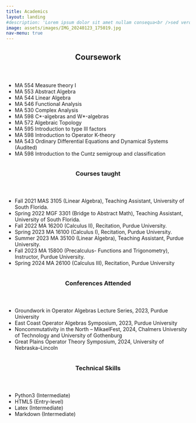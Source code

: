 ```yaml
---
title: Academics
layout: landing
#description: 'Lorem ipsum dolor sit amet nullam consequa<br />sed veroeros. tempus adipiscing nulla.'
image: assets/images/IMG_20240123_175019.jpg
nav-menu: true
---
```


<!-- Main -->
<div id="main">

<!-- One -->
<section id="one">
	<div class="inner">
		<header class="major">
			<h2>Coursework</h2>
		</header>
		<ul>
 		 <li>MA 554 Measure theory I</li>
 		 <li>MA 553 Abstract Algebra</li>
		 <li>MA 544 Linear Algebra</li>
  		 <li>MA 546 Functional Analysis</li>
		 <li>MA 530 Complex Analysis</li>
  		 <li>MA 598 C*-algebras and W*-algebras</li>
		 <li>MA 572 Algebraic Topology</li>
  		 <li>MA 595 Introduction to type III factors</li>
		 <li>MA 598 Introduction to Operator K-theory</li>
		 <li>MA 543 Ordinary Differential Equations and Dynamical Systems (Audited)</li>
		 <li>MA 598 Introduction to the Cuntz semigroup and classification</li>
		</ul>
	</div>
</section>

<!-- Two -->
<section id="two" class="spotlights">
	<section>
		<a href="generic.html" class="image">
			<img src="{% link assets/images/IMG_20240106_170151.jpg %}" alt="" data-position="center center" />
		</a>
		<div class="content">
			<div class="inner">
				<header class="major">
					<h3>Courses taught</h3>
				</header>
				<p><ul>
 		 <li>Fall 2021 MAS 3105 (Linear Algebra), Teaching Assistant, University of South Florida.</li>
 		 <li>Spring 2022 MGF 3301 (Bridge to Abstract Math), Teaching Assistant, University of South Florida.</li>
  		 <li>Fall 2022 MA 16200 (Calculus II), Recitation, Purdue University.</li>
		 <li>Spring 2023 MA 16100 (Calculus I), Recitation, Purdue University.</li>
  		 <li>Summer 2023 MA 35100 (Linear Algebra), Teaching Assistant, Purdue University.</li>
		 <li>Fall 2023 MA 15800 (Precalculus- Functions and Trigonometry), Instructor, Purdue University.</li>
  		 <li>Spring 2024 MA 26100 (Calculus III), Recitation, Purdue University</li>
		</ul></p>
				<!--<ul class="actions">
					<li><a href="generic.html" class="button">Learn more</a></li>
				</ul>-->
			</div>
		</div>
	</section>
	<section>
		<a href="generic.html" class="image">
			<img src="{% link assets/images/happyhollow.jpg %}" alt="" data-position="top center" />
		</a>
		<div class="content">
			<div class="inner">
				<header class="major">
					<h3>Conferences Attended</h3>
				</header>
				<p><ul>
 		 <li>Groundwork in Operator Algebras Lecture Series, 2023, Purdue University</li>
 		 <li>East Coast Operator Algebras Symposium, 2023, Purdue University</li>
		 <li>Noncommutativity in the North – MikaelFest, 2024, Chalmers University of Technology and University of Gothenburg</li>
		 <li>Great Plains Operator Theory Symposium, 2024, University of Nebraska–Lincoln</li>
		</ul></p>
				<!--<ul class="actions">
					<li><a href="generic.html" class="button">Learn more</a></li>
				</ul>-->
			</div>
		</div>
	</section>
	<section>
		<a href="generic.html" class="image">
			<img src="{% link assets/images/dude.jpg %}" alt="" data-position="25% 25%" />
		</a>
		<div class="content">
			<div class="inner">
				<header class="major">
					<h3>Technical Skills</h3>
				</header>
				<p><ul>
 		 <li>Python3 (Intermediate)</li>
 		 <li>HTML5 (Entry-level)</li>
		 <li>Latex (Intermediate)</li>
		 <li>Markdown (Intermediate)</li>
		</ul></p>
				<!--<ul class="actions">
					<li><a href="generic.html" class="button">Learn more</a></li>
				</ul>
			</div>-->
		</div>
	

<!-- Three -->
<!--
<section id="three">
	<div class="inner">
		<header class="major">
			<h2>Massa libero</h2>
		</header>
		<p>Nullam et orci eu lorem consequat tincidunt vivamus et sagittis libero. Mauris aliquet magna magna sed nunc rhoncus pharetra. Pellentesque condimentum sem. In efficitur ligula tate urna. Maecenas laoreet massa vel lacinia pellentesque lorem ipsum dolor. Nullam et orci eu lorem consequat tincidunt. Vivamus et sagittis libero. Mauris aliquet magna magna sed nunc rhoncus amet pharetra et feugiat tempus.</p>
		<ul class="actions">
			<li><a href="generic.html" class="button next">Get Started</a></li>
		</ul>
	</div>
</section>
-->
</div>
